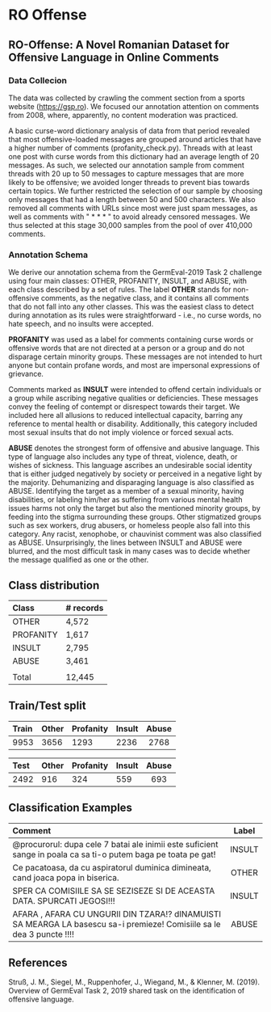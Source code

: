 # RO Offense
## RO-Offense: A Novel Romanian Dataset for Offensive Language in Online Comments

### Data Collecion

The data was collected by crawling the comment section from a sports website (https://gsp.ro). We focused our annotation attention on comments from 2008, where, apparently, no content moderation was practiced. 

A basic curse-word dictionary analysis of data from that period revealed that most offensive-loaded messages are grouped around articles that have a higher number of comments (profanity_check.py). Threads with at least one post with curse words from this dictionary had an average length of 20 messages. As such, we selected our annotation sample from comment threads with 20 up to 50 messages to capture messages that are more likely to be offensive; we avoided longer threads to prevent bias towards certain topics. We further restricted the selection of our sample by choosing only messages that had a length between 50 and 500 characters. We also removed all comments with URLs since most were just spam messages, as well as comments with " * * * " to avoid already censored messages. We thus selected at this stage 30,000 samples from the pool of over 410,000 comments.

### Annotation Schema

We derive our annotation schema from the GermEval-2019 Task 2 challenge using four main classes: OTHER, PROFANITY, INSULT, and ABUSE, with each class described by a set of rules. The label **OTHER** stands for non-offensive comments, as the negative class, and it contains all comments that do not fall into any other classes. This was the easiest class to detect during annotation as its rules were straightforward - i.e., no curse words, no hate speech, and no insults were accepted.

**PROFANITY** was used as a label for comments containing curse words or offensive words that are not directed at a person or a group and do not disparage certain minority groups. These messages are not intended to hurt anyone but contain profane words, and most are impersonal expressions of grievance. 

Comments marked as **INSULT** were intended to offend certain individuals or a group while ascribing negative qualities or deficiencies. These messages convey the feeling of contempt or disrespect towards their target. We included here all allusions to reduced intellectual capacity, barring any reference to mental health or disability. Additionally, this category included most sexual insults that do not imply violence or forced sexual acts. 

**ABUSE** denotes the strongest form of offensive and abusive language. This type of language also includes any type of threat, violence, death, or wishes of sickness. This language ascribes an undesirable social identity that is either judged negatively by society or perceived in a negative light by the majority. Dehumanizing and disparaging language is also classified as ABUSE. Identifying the target as a member of a sexual minority, having disabilities, or labeling him/her as suffering from various mental health issues harms not only the target but also the mentioned minority groups, by feeding into the stigma surrounding these groups. Other stigmatized groups such as sex workers, drug abusers, or homeless people also fall into this category. Any racist, xenophobe, or chauvinist comment was also classified as ABUSE. Unsurprisingly, the lines between INSULT and ABUSE were blurred, and the most difficult task in many cases was to decide whether the message qualified as one or the other.

## Class distribution

| Class|\# records|
:---|:---|
| OTHER|4,572|
|PROFANITY|1,617|
|INSULT|2,795|
|ABUSE |3,461|
|||
|Total|12,445|

## Train/Test split

Train | Other | Profanity | Insult | Abuse
:---| :---| :---| :---| :---:
9953 | 3656 | 1293 | 2236 | 2768

Test | Other | Profanity | Insult | Abuse
:---| :---| :---| :---| :---:
2492 | 916 | 324 | 559 | 693



## Classification Examples

Comment | Label
:--- | :---:
@procurorul: dupa cele 7 batai ale inimii este suficient sange in poala ca sa ti-o putem baga pe toata pe gat! | INSULT
Ce pacatoasa, da cu aspiratorul duminica dimineata, cand joaca popa in biserica. | OTHER
SPER CA COMISIILE SA SE SEZISEZE SI DE ACEASTA DATA. SPURCATI JEGOSI!!! | INSULT
AFARA , AFARA CU UNGURII DIN TZARA!?  dINAMUISTI  SA MEARGA LA basescu  sa-i  premieze! Comisiile sa le dea  3 puncte !!!! | ABUSE


## References

Struß, J. M., Siegel, M., Ruppenhofer, J., Wiegand, M., & Klenner, M. (2019). Overview of GermEval Task 2, 2019 shared task on the identification of offensive language.
